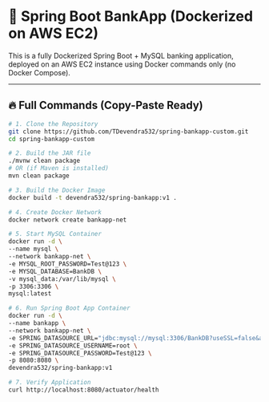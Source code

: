 # 🏦 Spring Boot BankApp (Dockerized on AWS EC2)

This is a fully Dockerized Spring Boot + MySQL banking application, deployed on an AWS EC2 instance using Docker commands only (no Docker Compose).

---

## 🔥 Full Commands (Copy-Paste Ready)

```bash
# 1. Clone the Repository
git clone https://github.com/TDevendra532/spring-bankapp-custom.git
cd spring-bankapp-custom

# 2. Build the JAR file
./mvnw clean package
# OR (if Maven is installed)
mvn clean package

# 3. Build the Docker Image
docker build -t devendra532/spring-bankapp:v1 .

# 4. Create Docker Network
docker network create bankapp-net

# 5. Start MySQL Container
docker run -d \
--name mysql \
--network bankapp-net \
-e MYSQL_ROOT_PASSWORD=Test@123 \
-e MYSQL_DATABASE=BankDB \
-v mysql_data:/var/lib/mysql \
-p 3306:3306 \
mysql:latest

# 6. Run Spring Boot App Container
docker run -d \
--name bankapp \
--network bankapp-net \
-e SPRING_DATASOURCE_URL="jdbc:mysql://mysql:3306/BankDB?useSSL=false&allowPublicKeyRetrieval=true&serverTimezone=UTC" \
-e SPRING_DATASOURCE_USERNAME=root \
-e SPRING_DATASOURCE_PASSWORD=Test@123 \
-p 8080:8080 \
devendra532/spring-bankapp:v1

# 7. Verify Application
curl http://localhost:8080/actuator/health

